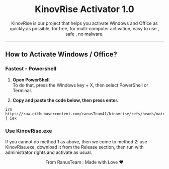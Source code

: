

<h1 align="center">KinovRise Activator 1.0</h1>

<p align="center">KinovRise is our project that helps you activate Windows and Office as quickly as possible, for free, for multi-computer activation, easy to use , safe , no malware.</p>

<hr>
  
## How to Activate Windows / Office?

### Fastest - Powershell

1.   **Open PowerShell**  
	To do that, press the Windows key + X, then select PowerShell or Terminal.

2.   **Copy and paste the code below, then press enter.**  
```
irm https://raw.githubusercontent.com/ranusTeam41/kinovrise/refs/heads/main/KinovRise.ps1 | iex

```
### Use KinovRise.exe

If you cannot do method 1 as above, then we come to method 2: use KinovRise.exe, download it from the Release section, then run with administrator rights and activate as usual.

<p align="center">From RanusTeam : Made with Love ❤️</p>
